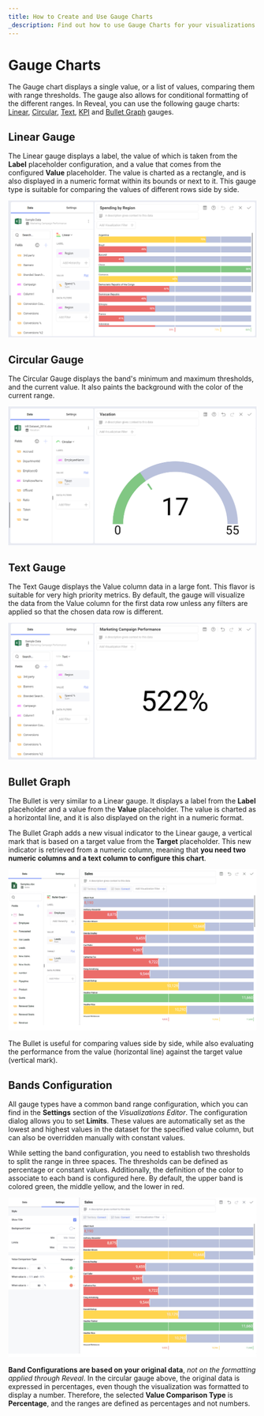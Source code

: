 ```yaml
---
title: How to Create and Use Gauge Charts
_description: Find out how to use Gauge Charts for your visualizations in Reveal.
---
```


# Gauge Charts

The Gauge chart displays a single value, or a list of values, comparing
them with range thresholds. The gauge also allows for conditional
formatting of the different ranges. In Reveal, you can use the following gauge charts: [Linear](#linear-gauge), [Circular](#circular-gauge), [Text](#text-gauge), [KPI](kpi-gauge) and [Bullet Graph](#bullet-graph) gauges.

<a name='linear-gauge'></a>
## Linear Gauge

The Linear gauge displays a label, the value of which is taken from the
**Label** placeholder configuration, and a value that comes from the
configured **Value** placeholder. The value is charted as a rectangle, and
is also displayed in a numeric format within its bounds or next to it. This gauge type is suitable for comparing the values of different rows side by side.

![Linear gauge chart example in the Visualization editor](images/linear-gauge-example.png)

<a name='circular-gauge'></a>
## Circular Gauge

The Circular Gauge displays the band's minimum and maximum thresholds, and
the current value. It also paints the background with the color of the
current range.

![Circular gauge chart example in the Visualization editor](images/circular-gauge-view-example.png)

<a name='text-gauge'></a>
## Text Gauge

The Text Gauge displays the Value column data in a large font. This
flavor is suitable for very high priority metrics. By default, the gauge
will visualize the data from the Value column for the first data row
unless any filters are applied so that the chosen data row is different.

![Text gauge chart example in the Visualization editor](images/text-view-gauge.png)

<a name='bullet-graph'></a>
## Bullet Graph

The Bullet is very similar to a Linear gauge. It displays a label from
the **Label** placeholder and a value from the **Value** placeholder. The
value is charted as a horizontal line, and it is also displayed on the
right in a numeric format.

The Bullet Graph adds a new visual indicator to the Linear gauge, a
vertical mark that is based on a target value from the **Target**
placeholder. This new indicator is retrieved from a numeric column,
meaning that **you need two numeric columns and a text column to configure this chart**.

![Bullet graph gauge chart example in the Visualization editor](images/bullet-graph-example.png)

The Bullet is useful for comparing values side by side, while also
evaluating the performance from the value (horizontal line) against the
target value (vertical mark).

<a name='bands-configuration'></a>
## Bands Configuration

All gauge types have a common band range configuration, which you can find in the **Settings** section of the *Visualizations Editor*. The configuration dialog allows you to set **Limits**. These values are automatically set as the lowest and
    highest values in the dataset for the specified value column, but
    can also be overridden manually with constant values.


While setting the band configuration, you need to establish two
    thresholds to split the range in three spaces. The thresholds can be
    defined as percentage or constant values. Additionally, the
    definition of the color to associate to each band is configured
    here. By default, the upper band is colored green, the middle
    yellow, and the lower in red.

![Gauge band configurations in the Settings section](images/gauge-band-settings.png)

**Band Configurations are based on your original data**, *not on the
formatting applied through Reveal*. In the circular gauge above, the
original data is expressed in percentages, even though the visualization
was formatted to display a number. Therefore, the selected **Value Comparison Type** is **Percentage**, and the ranges are defined as
percentages and not numbers.
